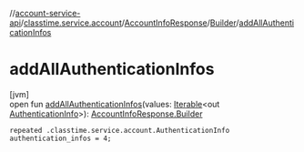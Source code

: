 //[account-service-api](../../../../index.md)/[classtime.service.account](../../index.md)/[AccountInfoResponse](../index.md)/[Builder](index.md)/[addAllAuthenticationInfos](add-all-authentication-infos.md)

# addAllAuthenticationInfos

[jvm]\
open fun [addAllAuthenticationInfos](add-all-authentication-infos.md)(values: [Iterable](https://docs.oracle.com/javase/8/docs/api/java/lang/Iterable.html)&lt;out [AuthenticationInfo](../../-authentication-info/index.md)&gt;): [AccountInfoResponse.Builder](index.md)

`repeated .classtime.service.account.AuthenticationInfo authentication_infos = 4;`
